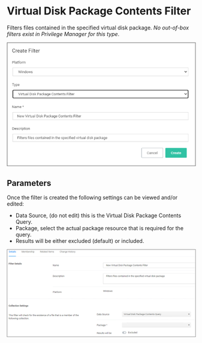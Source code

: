 [title]: # (Virtual Disk Package Contents)
[tags]: # (filter types)
[priority]: # (2)
# Virtual Disk Package Contents Filter

Filters files contained in the specified virtual disk package. *No out-of-box filters exist in Privilege Manager for this type*.

![create](images/virtual-disk/pack-1.png "Edit the Virtual Disk Package Contents Filter")

## Parameters

Once the filter is created the following settings can be viewed and/or edited:

* Data Source, (do not edit) this is the Virtual Disk Package Contents Query.
* Package, select the actual package resource that is required for the query.
* Results will be either excluded (default) or included.

![view](images/virtual-disk/pack-2.png "Edit the parameters of the Virtual Disk Package Contents Filter")
